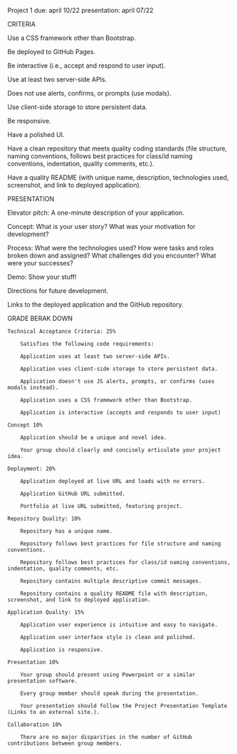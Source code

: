 Project 1
due: april 10/22
presentation: april 07/22

CRITERIA

Use a CSS framework other than Bootstrap.

Be deployed to GitHub Pages.

Be interactive (i.e., accept and respond to user input).

Use at least two server-side APIs.

Does not use alerts, confirms, or prompts (use modals).

Use client-side storage to store persistent data.

Be responsive.

Have a polished UI.

Have a clean repository that meets quality coding standards (file structure, naming conventions, follows best practices for class/id naming conventions, indentation, quality comments, etc.).

Have a quality README (with unique name, description, technologies used, screenshot, and link to deployed application).

PRESENTATION

Elevator pitch: A one-minute description of your application.

Concept: What is your user story? What was your motivation for development?

Process: What were the technologies used? How were tasks and roles broken down and assigned? What challenges did you encounter? What were your successes?

Demo: Show your stuff!

Directions for future development.

Links to the deployed application and the GitHub repository.

GRADE BERAK DOWN

    Technical Acceptance Criteria: 25%

        Satisfies the following code requirements:

        Application uses at least two server-side APIs.

        Application uses client-side storage to store persistent data.

        Application doesn't use JS alerts, prompts, or confirms (uses modals instead).

        Application uses a CSS framework other than Bootstrap.

        Application is interactive (accepts and responds to user input)

    Concept 10%

        Application should be a unique and novel idea.

        Your group should clearly and concisely articulate your project idea.

    Deployment: 20%

        Application deployed at live URL and loads with no errors.

        Application GitHub URL submitted.

        Portfolio at live URL submitted, featuring project.

    Repository Quality: 10%

        Repository has a unique name.

        Repository follows best practices for file structure and naming conventions.

        Repository follows best practices for class/id naming conventions, indentation, quality comments, etc.

        Repository contains multiple descriptive commit messages.

        Repository contains a quality README file with description, screenshot, and link to deployed application.

    Application Quality: 15%

        Application user experience is intuitive and easy to navigate.

        Application user interface style is clean and polished.

        Application is responsive.

    Presentation 10%

        Your group should present using Powerpoint or a similar presentation software.

        Every group member should speak during the presentation.

        Your presentation should follow the Project Presentation Template (Links to an external site.).

    Collaboration 10%
        
        There are no major disparities in the number of GitHub contributions between group members.

